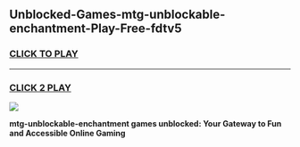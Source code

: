 
## Unblocked-Games-mtg-unblockable-enchantment-Play-Free-fdtv5
<h3>
<a href="https://premium76.site?title=mtg-unblockable-enchantment&ref=21A">CLICK TO PLAY</a></h3>
<hr>

<h3>
<a href="https://premium76.site?title=mtg-unblockable-enchantment&ref=21A">CLICK 2 PLAY</a>
  
</h3>

<a href="https://premium76.site?title=mtg-unblockable-enchantment&ref=21A"><img src="https://clearcache.store/games.png"></a>


**mtg-unblockable-enchantment games unblocked: Your Gateway to Fun and Accessible Online Gaming**
